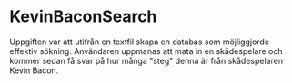 # KevinBaconSearch

Uppgiften var att utifrån en textfil skapa en databas som möjliggjorde effektiv sökning. Användaren uppmanas att mata in en skådespelare och kommer sedan få svar på hur många "steg" denna är från skådespelaren Kevin Bacon. 
